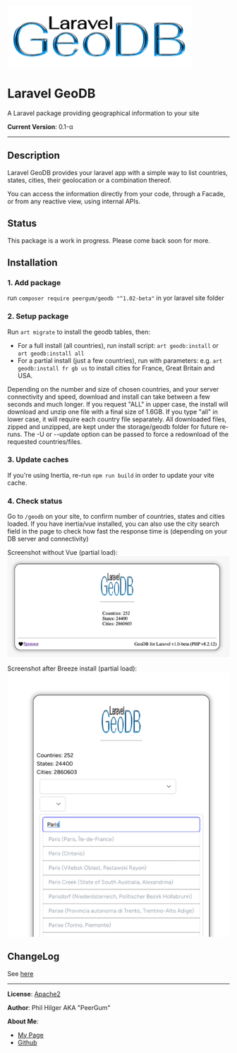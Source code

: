 
![Logo](public/laravel-geodb.png)

# Laravel GeoDB
A Laravel package providing geographical information to your site

**Current Version**: 0.1-&alpha;

---
## Description
Laravel GeoDB provides your laravel app with a simple way to
list countries, states, cities, their geolocation or a combination thereof.

You can access the information directly from your code,
through a Facade, or from any reactive view, using internal APIs.

## Status
This package is a work in progress. Please come back soon for more.

## Installation

### 1. Add package
run `composer require peergum/geodb "^1.02-beta"` in yor laravel site folder

### 2. Setup package
Run `art migrate` to install the geodb tables, then:
- For a full install (all countries), run install script: `art geodb:install` or `art geodb:install all`
- For a partial install (just a few countries), run with parameters: e.g. `art geodb:install fr gb us`
to install cities for France, Great Britain and USA.

Depending on the number and size of chosen countries, and your server connectivity and speed, download and install can
take between a few seconds and much longer.
If you request "ALL" in upper case, the install will download and unzip one file with a final size of 1.6GB.
If you type "all" in lower case, it will require each country file separately.
All downloaded files, zipped and unzipped, are kept under the storage/geodb folder for future re-runs.
The -U or --update option can be passed to force a redownload of the requested countries/files.

### 3. Update caches
If you're using Inertia, re-run `npm run build` in order to update your vite cache.

### 4. Check status
Go to `/geodb` on your site, to confirm number of countries, states and cities loaded.
If you have inertia/vue installed, you can also use the city search field in the page to check how fast the response time is (depending on your
DB server and connectivity)

Screenshot without Vue (partial load):
![img.png](img.png)

Screenshot after Breeze install (partial load):
![img_1.png](img_1.png)

## ChangeLog
See [here](./CHANGELOG.md)

---
**License**: [Apache2](./LICENSE)

**Author**: Phil Hilger AKA "PeerGum"

**About Me**:
- [My Page](https://phil.hilger.ca)
- [Github](https://github.com/peergum)
